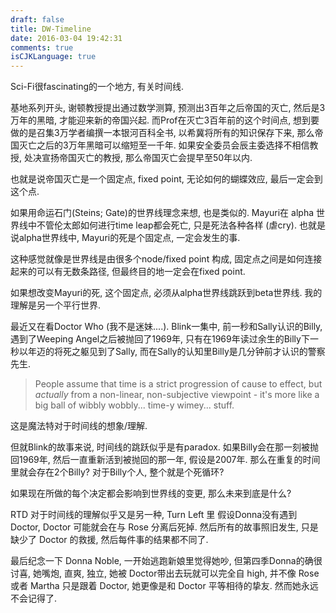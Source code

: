 ```yaml
---
draft: false
title: DW-Timeline
date: 2016-03-04 19:42:31
comments: true
isCJKLanguage: true
---
```


Sci-Fi很fascinating的一个地方, 有关时间线.

基地系列开头, 谢顿教授提出通过数学测算, 预测出3百年之后帝国的灭亡, 然后是3万年的黑暗, 才能迎来新的帝国兴起.
而Prof在灭亡3百年前的这个时间点, 想到要做的是召集3万学者编撰一本银河百科全书, 以希冀将所有的知识保存下来,
那么帝国灭亡之后的3万年黑暗可以缩短至一千年.
如果安全委员会辰主委选择不相信教授, 处决宣扬帝国灭亡的教授, 那么帝国灭亡会提早至50年以内.

也就是说帝国灭亡是一个固定点, fixed point, 无论如何的蝴蝶效应, 最后一定会到这个点.

如果用命运石门(Steins; Gate)的世界线理念来想, 也是类似的. Mayuri在 alpha 世界线中不管伦太郎如何进行time leap都会死亡,
只是死法各种各样 (虐cry). 也就是说alpha世界线中, Mayuri的死是个固定点, 一定会发生的事.

这种感觉就像是世界线是由很多个node/fixed point 构成, 固定点之间是如何连接起来的可以有无数条路径,
但最终目的地一定会在fixed point.

如果想改变Mayuri的死, 这个固定点, 必须从alpha世界线跳跃到beta世界线.
我的理解是另一个平行世界.

最近又在看Doctor Who (我不是迷妹....). Blink一集中, 前一秒和Sally认识的Billy,
遇到了Weeping Angel之后被抛回了1969年, 只有在1969年读过余生的Billy下一秒以年迈的将死之躯见到了Sally,
而在Sally的认知里Billy是几分钟前才认识的警察先生.

> People assume that time is a strict progression of cause to effect,
> but *actually* from a non-linear, non-subjective viewpoint -
> it's more like a big ball of wibbly wobbly... time-y wimey... stuff.

这是魔法特对于时间线的想象/理解.

但就Blink的故事来说, 时间线的跳跃似乎是有paradox. 如果Billy会在那一刻被抛回1969年, 然后一直重新活到被抛回的那一年, 假设是2007年. 那么在重复的时间里就会存在2个Billy?
对于Billy个人, 整个就是个死循环?

如果现在所做的每个决定都会影响到世界线的变更, 那么未来到底是什么?

RTD 对于时间线的理解似乎又是另一种, Turn Left 里 假设Donna没有遇到Doctor, Doctor 可能就会在与 Rose 分离后死掉.
然后所有的故事照旧发生, 只是缺少了 Doctor 的救援, 然后每件事的结果都不同了.

最后纪念一下 Donna Noble, 一开始逃跑新娘里觉得她吵, 但第四季Donna的确很讨喜, 她嘴炮, 直爽, 独立,
她被 Doctor带出去玩就可以完全自 high, 并不像 Rose 或者 Martha 只是跟着 Doctor, 她更像是和 Doctor 平等相待的挚友.
然而她永远不会记得了.
